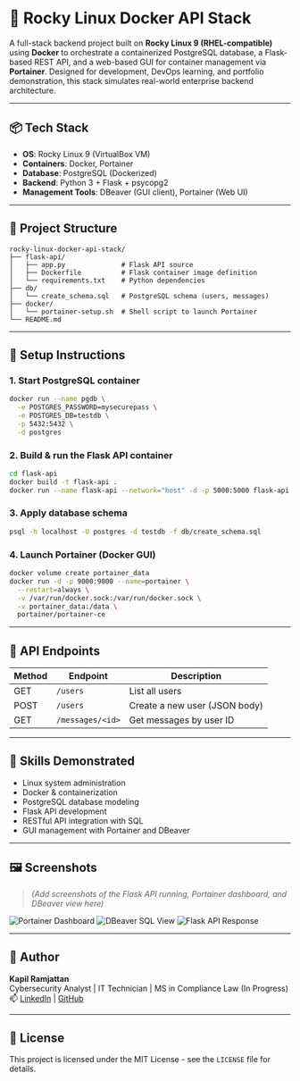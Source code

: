 # 🚀 Rocky Linux Docker API Stack

A full-stack backend project built on **Rocky Linux 9 (RHEL-compatible)** using **Docker** to orchestrate a containerized PostgreSQL database, a Flask-based REST API, and a web-based GUI for container management via **Portainer**. Designed for development, DevOps learning, and portfolio demonstration, this stack simulates real-world enterprise backend architecture.

---

## 📦 Tech Stack

- **OS**: Rocky Linux 9 (VirtualBox VM)
- **Containers**: Docker, Portainer
- **Database**: PostgreSQL (Dockerized)
- **Backend**: Python 3 + Flask + psycopg2
- **Management Tools**: DBeaver (GUI client), Portainer (Web UI)

---

## 📁 Project Structure

```
rocky-linux-docker-api-stack/
├── flask-api/
│   ├── app.py              # Flask API source
│   ├── Dockerfile          # Flask container image definition
│   └── requirements.txt    # Python dependencies
├── db/
│   └── create_schema.sql   # PostgreSQL schema (users, messages)
├── docker/
│   └── portainer-setup.sh  # Shell script to launch Portainer
└── README.md
```

---

## 🔧 Setup Instructions

### 1. Start PostgreSQL container
```bash
docker run --name pgdb \
  -e POSTGRES_PASSWORD=mysecurepass \
  -e POSTGRES_DB=testdb \
  -p 5432:5432 \
  -d postgres
```

### 2. Build & run the Flask API container
```bash
cd flask-api
docker build -t flask-api .
docker run --name flask-api --network="host" -d -p 5000:5000 flask-api
```

### 3. Apply database schema
```bash
psql -h localhost -U postgres -d testdb -f db/create_schema.sql
```

### 4. Launch Portainer (Docker GUI)
```bash
docker volume create portainer_data
docker run -d -p 9000:9000 --name=portainer \
  --restart=always \
  -v /var/run/docker.sock:/var/run/docker.sock \
  -v portainer_data:/data \
  portainer/portainer-ce
```

---

## 🔌 API Endpoints

| Method | Endpoint           | Description                     |
|--------|--------------------|---------------------------------|
| GET    | `/users`           | List all users                  |
| POST   | `/users`           | Create a new user (JSON body)   |
| GET    | `/messages/<id>`   | Get messages by user ID         |

---

## 🧠 Skills Demonstrated

- Linux system administration
- Docker & containerization
- PostgreSQL database modeling
- Flask API development
- RESTful API integration with SQL
- GUI management with Portainer and DBeaver

---

## 🖼️ Screenshots

> *(Add screenshots of the Flask API running, Portainer dashboard, and DBeaver view here)*

![Portainer Dashboard](screenshots/portainer.png)
![DBeaver SQL View](screenshots/dbeaver.png)
![Flask API Response](screenshots/flask-api.png)

---

## 👤 Author

**Kapil Ramjattan**  
Cybersecurity Analyst | IT Technician | MS in Compliance Law (In Progress)  
📫 [LinkedIn](https://www.linkedin.com) | [GitHub](https://github.com)

---

## 📄 License

This project is licensed under the MIT License - see the `LICENSE` file for details.
